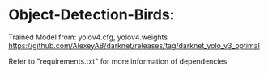 # Object-Detection-Birds:

Trained Model from: yolov4.cfg, yolov4.weights
https://github.com/AlexeyAB/darknet/releases/tag/darknet_yolo_v3_optimal

Refer to "requirements.txt" for more information of dependencies
